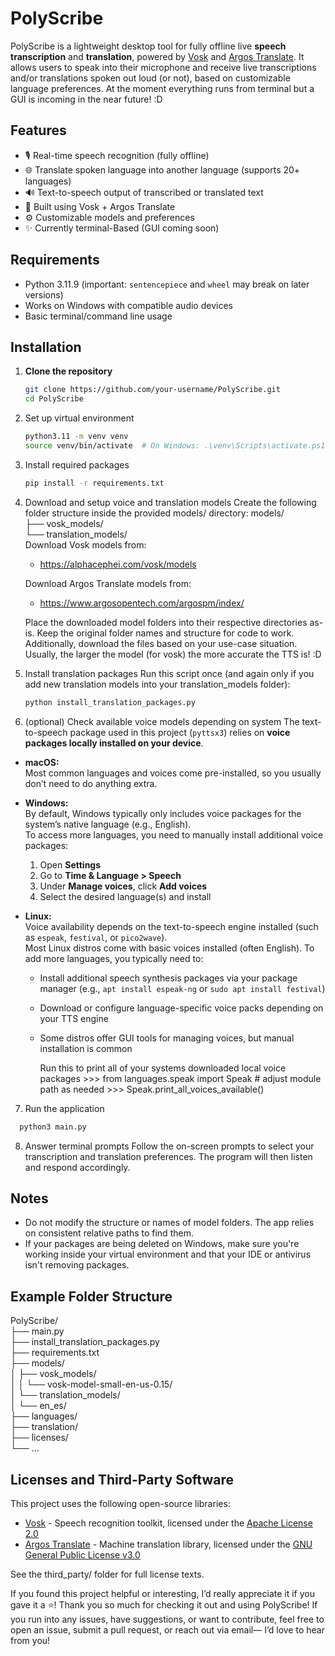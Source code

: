 # PolyScribe

PolyScribe is a lightweight desktop tool for fully offline live **speech transcription** and **translation**, powered by [Vosk](https://alphacephei.com/vosk/) and [Argos Translate](https://www.argosopentech.com/). It allows users to speak into their microphone and receive live transcriptions and/or translations spoken out loud (or not), based on customizable language preferences. At the moment everything runs from terminal but a GUI is incoming in the near future! :D

## Features

- 🎙️ Real-time speech recognition (fully offline)
- 🌐 Translate spoken language into another language (supports 20+ languages)
- 🔊 Text-to-speech output of transcribed or translated text
- 🧠 Built using Vosk + Argos Translate
- ⚙️ Customizable models and preferences
- ✨ Currently terminal-Based (GUI coming soon)

## Requirements

- Python 3.11.9 (important: `sentencepiece` and `wheel` may break on later versions)
- Works on Windows with compatible audio devices
- Basic terminal/command line usage

## Installation

1. **Clone the repository**  
   ```bash
   git clone https://github.com/your-username/PolyScribe.git
   cd PolyScribe
   ```

2. Set up virtual environment
    ```bash
    python3.11 -m venv venv
    source venv/bin/activate  # On Windows: .\venv\Scripts\activate.ps1
    ```

3. Install required packages
    ```bash
    pip install -r requirements.txt
    ```

4. Download and setup voice and translation models
    Create the following folder structure inside the provided models/ directory:
    models/  
    ├── vosk_models/  
    └── translation_models/  
    Download Vosk models from:  
    - https://alphacephei.com/vosk/models

    Download Argos Translate models from:
    - https://www.argosopentech.com/argospm/index/

    Place the downloaded model folders into their respective directories as-is. Keep the original folder names and structure for code to work. Additionally, download the files based on your use-case situation.
    Usually, the larger the model (for vosk) the more accurate the TTS is! :D

6. Install translation packages
    Run this script once (and again only if you add new translation models into your translation_models folder):
    ```bash
    python install_translation_packages.py
    ```

7. (optional) Check available voice models depending on system
    The text-to-speech package used in this project (`pyttsx3`) relies on **voice packages locally installed on your device**.

- **macOS:**  
  Most common languages and voices come pre-installed, so you usually don’t need to do anything extra.

- **Windows:**  
  By default, Windows typically only includes voice packages for the system’s native language (e.g., English).  
  To access more languages, you need to manually install additional voice packages:  
  1. Open **Settings**  
  2. Go to **Time & Language > Speech**  
  3. Under **Manage voices**, click **Add voices**  
  4. Select the desired language(s) and install  

- **Linux:**  
  Voice availability depends on the text-to-speech engine installed (such as `espeak`, `festival`, or `pico2wave`).  
  Most Linux distros come with basic voices installed (often English). To add more languages, you typically need to:  
  - Install additional speech synthesis packages via your package manager (e.g., `apt install espeak-ng` or `sudo apt install festival`)  
  - Download or configure language-specific voice packs depending on your TTS engine  
  - Some distros offer GUI tools for managing voices, but manual installation is common  

    Run this to print all of your systems downloaded local voice packages
        >>> from languages.speak import Speak   # adjust module path as needed
        >>> Speak.print_all_voices_available()

7. Run the application
  ```bash
    python3 main.py
  ```

8. Answer terminal prompts
  Follow the on-screen prompts to select your transcription and translation preferences. The program will then listen and respond accordingly.

## Notes

- Do not modify the structure or names of model folders. The app relies on consistent relative paths to find them.
- If your packages are being deleted on Windows, make sure you're working inside your virtual environment and that your IDE or antivirus isn't removing packages.

## Example Folder Structure

  PolyScribe/  
  ├── main.py  
  ├── install_translation_packages.py  
  ├── requirements.txt  
  ├── models/  
  │   ├── vosk_models/  
  │   │   └── vosk-model-small-en-us-0.15/  
  │   └── translation_models/  
  │       └── en_es/  
  ├── languages/  
  ├── translation/  
  ├── licenses/  
  └── ...  

## Licenses and Third-Party Software

This project uses the following open-source libraries:

- [Vosk](https://github.com/alphacep/vosk-api) - Speech recognition toolkit, licensed under the [Apache License 2.0](./third_party/vosk-api-LICENSE.txt) 
- [Argos Translate](https://github.com/argosopentech/argos-translate) - Machine translation library, licensed under the [GNU General Public License v3.0](./third_party/argostranslate-LICENSE.txt) 

See the third_party/ folder for full license texts.

If you found this project helpful or interesting, I’d really appreciate it if you gave it a ⭐! Thank you so much for checking it out and using PolyScribe! If you run into any issues, have suggestions, or want to contribute, feel free to open an issue, submit a pull request, or reach out via email— I’d love to hear from you!
